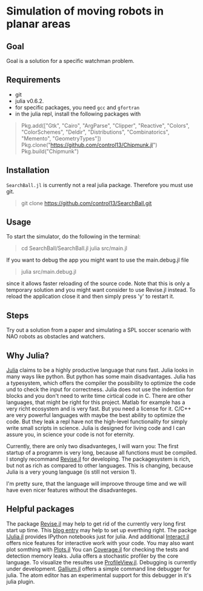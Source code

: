 # Simulation of moving robots in planar areas



## Goal

Goal is a solution for a specific watchman problem.

## Requirements

- git
- julia v0.6.2.
- for specific packages, you need `gcc` and `gfortran`
- in the julia repl, install the following packages with
> Pkg.add(["Gtk", "Cairo", "ArgParse", "Clipper", "Reactive", "Colors", "ColorSchemes", "Deldir", "Distributions", "Combinatorics", "Memento", "GeometryTypes"])
> Pkg.clone("https://github.com/control13/Chipmunk.jl")
> Pkg.build("Chipmunk")

## Installation

`SearchBall.jl` is currently not a real julia package. Therefore you must use git.

> git clone https://github.com/control13/SearchBall.git

## Usage

To start the simulator, do the following in the terminal:
> cd SearchBall/SearchBall.jl
> julia src/main.jl

If you want to debug the app you might want to use the main.debug.jl file
> julia src/main.debug.jl

since it allows faster reloading of the source code. Note that this is only a
temporary solution and you might want consider to use Revise.jl instead.
To reload the application close it and then simply press 'y' to restart it.


## Steps

Try out a solution from a paper and simulating a SPL soccer scenario with NAO
robots as obstacles and watchers.

## Why Julia?

[Julia](https://julialang.org/) claims to be a highly productive language that runs fast.
Julia looks in many ways like python. But python has some main disadvantages.
Julia has a typesystem, which offers the compiler the possibility to optimize the code und to check the input
for correctness. Julia does not use the indention for blocks and you don't need to write time cirtical code in C.
There are other languages, that might be right for this project. Matlab for example has a very richt ecosystem
and is very fast. But you need a license for it. C/C++ are very powerful languages with maybe the best ability to
optimize the code. But they leak a repl have not the high-level functionality for simply write small scripts in science.
Julia is designed for living code and I can assure you, in science your code is not for eternity.

Currently, there are only two disadvanteges, I will warn you:
The first startup of a programm is very long, because all functions must be compiled. I stongly recommand
[Revise.jl](https://github.com/timholy/Revise.jl) for developing.
The packagesystem is rich, but not as rich as compared to other languages. This is changing, because Julia
is a very young language (is still not version 1).

I'm pretty sure, that the language will improove througe time and we will have even nicer
features without the disadvanteges.

## Helpful packages

The package [Revise.jl](https://github.com/timholy/Revise.jl) may help to get
rid of the currently very long first start up time. This
[blog entry](https://tpapp.github.io/post/julia-workflow/) may help to
set up everthing right.
The packge [IJulia.jl](https://github.com/JuliaLang/IJulia.jl) provides IPython notebooks just for julia. And additional
[Interact.jl](https://github.com/JuliaGizmos/Interact.jl) offers nice features for interactive work with your code. You may
also want plot somthing with [Plots.jl](https://github.com/JuliaPlots/Plots.jl)
You can [Coverage.jl](https://github.com/JuliaCI/Coverage.jl) for checking the tests
and detection memory leaks.
Julia offers a stochastic profiler by the core language. To visualize the resultes
use [ProfileView.jl](https://github.com/timholy/ProfileView.jl).
Debugging is currently under development. [Gallium.jl](https://github.com/Keno/Gallium.jl)
offers a simple command line debugger for julia. The atom editor has an experimental
support for this debugger in it's julia plugin.
